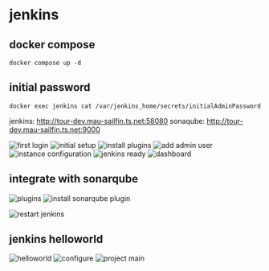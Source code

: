 # jenkins

## docker compose

```
docker compose up -d
```

## initial password

```
docker exec jenkins cat /var/jenkins_home/secrets/initialAdminPassword
```

jenkins: http://tour-dev.mau-sailfin.ts.net:58080
sonaqube: http://tour-dev.mau-sailfin.ts.net:9000


![first login](image.png)
![initial setup](image-1.png)
![install plugins](image-2.png)
![add admin user](image-3.png)
![instance configuration](image-4.png)
![jenkins ready](image-5.png)
![dashboard](image-6.png)


## integrate with sonarqube

![plugins](image-7.png)
![install sonarqube plugin](image-8.png)

![restart jenkins](image-9.png)

## jenkins helloworld

![helloworld](image-10.png)
![configure](image-11.png)
![project main](image-12.png)
